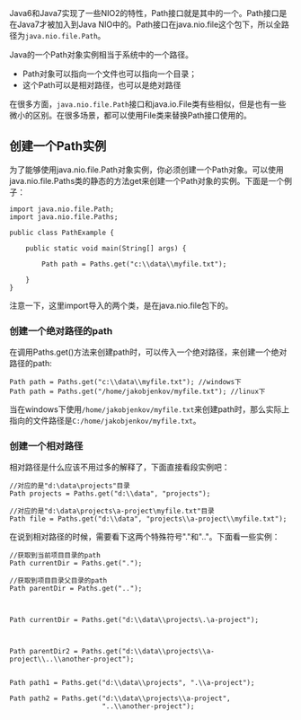Java6和Java7实现了一些NIO2的特性，Path接口就是其中的一个。Path接口是在Java7才被加入到Java NIO中的。Path接口在java.nio.file这个包下，所以全路径为`java.nio.file.Path`。

Java的一个Path对象实例相当于系统中的一个路径。

* Path对象可以指向一个文件也可以指向一个目录；
* 这个Path可以是相对路径，也可以是绝对路径

在很多方面，`java.nio.file.Path`接口和java.io.File类有些相似，但是也有一些微小的区别。在很多场景，都可以使用File类来替换Path接口使用的。

## 创建一个Path实例

为了能够使用java.nio.file.Path对象实例，你必须创建一个Path对象。可以使用java.nio.file.Paths类的静态的方法get来创建一个Path对象的实例。下面是一个例子：

```
import java.nio.file.Path;
import java.nio.file.Paths;

public class PathExample {

    public static void main(String[] args) {

        Path path = Paths.get("c:\\data\\myfile.txt");

    }
}
```

注意一下，这里import导入的两个类，是在java.nio.file包下的。

### 创建一个绝对路径的path

在调用Paths.get\(\)方法来创建path时，可以传入一个绝对路径，来创建一个绝对路径的path:

```
Path path = Paths.get("c:\\data\\myfile.txt"); //windows下
Path path = Paths.get("/home/jakobjenkov/myfile.txt"); //linux下
```

当在windows下使用`/home/jakobjenkov/myfile.txt`来创建path时，那么实际上指向的文件路径是`C:/home/jakobjenkov/myfile.txt`。

### 创建一个相对路径

相对路径是什么应该不用过多的解释了，下面直接看段实例吧：

```
//对应的是"d:\data\projects"目录
Path projects = Paths.get("d:\\data", "projects");

//对应的是"d:\data\projects\a-project\myfile.txt"目录
Path file = Paths.get("d:\\data", "projects\\a-project\\myfile.txt");
```

在说到相对路径的时候，需要看下这两个特殊符号"."和".."。下面看一些实例：

```
//获取到当前项目目录的path
Path currentDir = Paths.get(".");

//获取到项目目录父目录的path
Path parentDir = Paths.get("..");



Path currentDir = Paths.get("d:\\data\\projects\.\a-project");



Path parentDir2 = Paths.get("d:\\data\\projects\\a-project\\..\\another-project");


Path path1 = Paths.get("d:\\data\\projects", ".\\a-project");

Path path2 = Paths.get("d:\\data\\projects\\a-project",
                       "..\\another-project");
```



